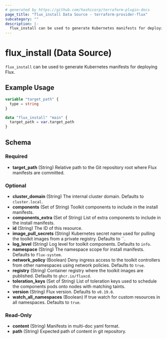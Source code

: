 ```yaml
---
# generated by https://github.com/hashicorp/terraform-plugin-docs
page_title: "flux_install Data Source - terraform-provider-flux"
subcategory: ""
description: |-
  flux_install can be used to generate Kubernetes manifests for deploying Flux.
---
```


# flux_install (Data Source)

`flux_install` can be used to generate Kubernetes manifests for deploying Flux.

## Example Usage

```terraform
variable "target_path" {
  type = string
}

data "flux_install" "main" {
  target_path = var.target_path
}
```

<!-- schema generated by tfplugindocs -->
## Schema

### Required

- **target_path** (String) Relative path to the Git repository root where Flux manifests are committed.

### Optional

- **cluster_domain** (String) The internal cluster domain. Defaults to `cluster.local`.
- **components** (Set of String) Toolkit components to include in the install manifests.
- **components_extra** (Set of String) List of extra components to include in the install manifests.
- **id** (String) The ID of this resource.
- **image_pull_secrets** (String) Kubernetes secret name used for pulling the toolkit images from a private registry. Defaults to ``.
- **log_level** (String) Log level for toolkit components. Defaults to `info`.
- **namespace** (String) The namespace scope for install manifests. Defaults to `flux-system`.
- **network_policy** (Boolean) Deny ingress access to the toolkit controllers from other namespaces using network policies. Defaults to `true`.
- **registry** (String) Container registry where the toolkit images are published. Defaults to `ghcr.io/fluxcd`.
- **toleration_keys** (Set of String) List of toleration keys used to schedule the components pods onto nodes with matching taints.
- **version** (String) Flux version. Defaults to `v0.19.0`.
- **watch_all_namespaces** (Boolean) If true watch for custom resources in all namespaces. Defaults to `true`.

### Read-Only

- **content** (String) Manifests in multi-doc yaml format.
- **path** (String) Expected path of content in git repository.


